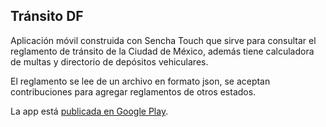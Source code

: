 Tránsito DF 
------------

Aplicación móvil construida con Sencha Touch que sirve para consultar el reglamento de tránsito 
de la Ciudad de México, además tiene calculadora de multas y directorio de depósitos vehiculares.

El reglamento se lee de un archivo en formato json, se aceptan contribuciones para agregar reglamentos 
de otros estados.

La app está [publicada en Google Play](https://play.google.com/store/apps/details?id=mx.bytecraft.app.transitodf).